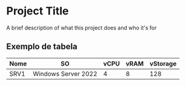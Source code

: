 
# Project Title

A brief description of what this project does and who it's for


## Exemplo de tabela

| Nome | SO | vCPU | vRAM | vStorage |
|------|----|------|------|----------|
|SRV1 | Windows Server 2022 | 4 | 8 | 128|





